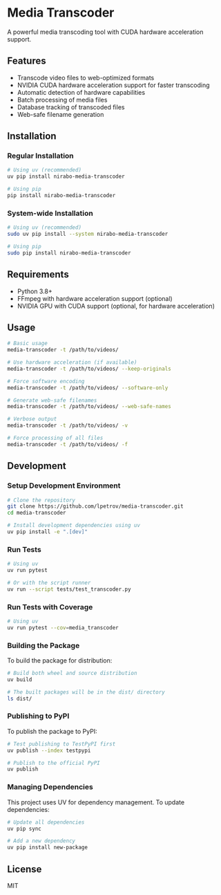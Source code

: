 # Media Transcoder

A powerful media transcoding tool with CUDA hardware acceleration support.

## Features

- Transcode video files to web-optimized formats
- NVIDIA CUDA hardware acceleration support for faster transcoding
- Automatic detection of hardware capabilities
- Batch processing of media files
- Database tracking of transcoded files
- Web-safe filename generation

## Installation

### Regular Installation

```bash
# Using uv (recommended)
uv pip install nirabo-media-transcoder

# Using pip
pip install nirabo-media-transcoder
```

### System-wide Installation

```bash
# Using uv (recommended)
sudo uv pip install --system nirabo-media-transcoder

# Using pip
sudo pip install nirabo-media-transcoder
```

## Requirements

- Python 3.8+
- FFmpeg with hardware acceleration support (optional)
- NVIDIA GPU with CUDA support (optional, for hardware acceleration)

## Usage

```bash
# Basic usage
media-transcoder -t /path/to/videos/

# Use hardware acceleration (if available)
media-transcoder -t /path/to/videos/ --keep-originals

# Force software encoding
media-transcoder -t /path/to/videos/ --software-only

# Generate web-safe filenames
media-transcoder -t /path/to/videos/ --web-safe-names

# Verbose output
media-transcoder -t /path/to/videos/ -v

# Force processing of all files
media-transcoder -t /path/to/videos/ -f
```

## Development

### Setup Development Environment

```bash
# Clone the repository
git clone https://github.com/lpetrov/media-transcoder.git
cd media-transcoder

# Install development dependencies using uv
uv pip install -e ".[dev]"
```

### Run Tests

```bash
# Using uv
uv run pytest

# Or with the script runner
uv run --script tests/test_transcoder.py
```

### Run Tests with Coverage

```bash
# Using uv
uv run pytest --cov=media_transcoder
```

### Building the Package

To build the package for distribution:

```bash
# Build both wheel and source distribution
uv build

# The built packages will be in the dist/ directory
ls dist/
```

### Publishing to PyPI

To publish the package to PyPI:

```bash
# Test publishing to TestPyPI first
uv publish --index testpypi

# Publish to the official PyPI
uv publish
```

### Managing Dependencies

This project uses UV for dependency management. To update dependencies:

```bash
# Update all dependencies
uv pip sync

# Add a new dependency
uv pip install new-package
```

## License

MIT
